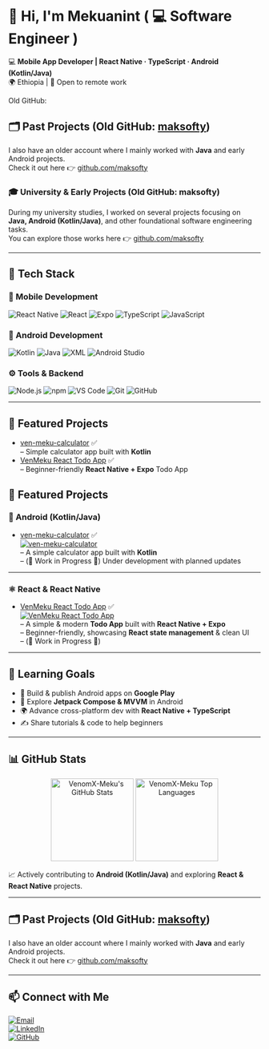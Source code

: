 # 👋 Hi, I'm Mekuanint (  💻 Software Engineer  )

💻 **Mobile App Developer | React Native · TypeScript · Android (Kotlin/Java)**  
🌍 Ethiopia | 🚀 Open to remote work  

  



Old GitHub:
## 🗂 Past Projects (Old GitHub: [maksofty](https://github.com/maksofty))
I also have an older account where I mainly worked with **Java** and early Android projects.  
Check it out here 👉 [github.com/maksofty](https://github.com/maksofty)

### 🎓 University & Early Projects (Old GitHub: maksofty)  
During my university studies, I worked on several projects focusing on **Java, Android (Kotlin/Java)**, and other foundational software engineering tasks.  
You can explore those works here 👉 [github.com/maksofty](https://github.com/maksofty)  


---

## 🔧 Tech Stack

### 📱 Mobile Development
![React Native](https://img.shields.io/badge/React_Native-61DAFB?style=for-the-badge&logo=react&logoColor=20232A)
![React](https://img.shields.io/badge/React-20232A?style=for-the-badge&logo=react&logoColor=61DAFB)
![Expo](https://img.shields.io/badge/Expo-000020?style=for-the-badge&logo=expo&logoColor=white)
![TypeScript](https://img.shields.io/badge/TypeScript-3178C6?style=for-the-badge&logo=typescript&logoColor=white)
![JavaScript](https://img.shields.io/badge/JavaScript-F7DF1E?style=for-the-badge&logo=javascript&logoColor=black)

### 🤖 Android Development
![Kotlin](https://img.shields.io/badge/Kotlin-0095D5?style=for-the-badge&logo=kotlin&logoColor=white)
![Java](https://img.shields.io/badge/Java-007396?style=for-the-badge&logo=java&logoColor=white)
![XML](https://img.shields.io/badge/XML-FF6600?style=for-the-badge&logo=xml&logoColor=white)
![Android Studio](https://img.shields.io/badge/Android_Studio-3DDC84?style=for-the-badge&logo=android-studio&logoColor=white)

### ⚙️ Tools & Backend
![Node.js](https://img.shields.io/badge/Node.js-339933?style=for-the-badge&logo=node.js&logoColor=white)
![npm](https://img.shields.io/badge/npm-CB3837?style=for-the-badge&logo=npm&logoColor=white)
![VS Code](https://img.shields.io/badge/VS_Code-007ACC?style=for-the-badge&logo=visual-studio-code&logoColor=white)
![Git](https://img.shields.io/badge/Git-F05032?style=for-the-badge&logo=git&logoColor=white)
![GitHub](https://img.shields.io/badge/GitHub-181717?style=for-the-badge&logo=github&logoColor=white)

---

## 📌 Featured Projects
- [ven-meku-calculator](https://github.com/VenomX-Meku/ven-meku-calculator) ✅  
  – Simple calculator app built with **Kotlin**  
- [VenMeku React Todo App](https://github.com/VenomX-Meku/VenMeku-React-TodoApp) ✅  
  – Beginner-friendly **React Native + Expo** Todo App  


## 📌 Featured Projects

### 📱 Android (Kotlin/Java)
- [ven-meku-calculator](https://github.com/VenomX-Meku/ven-meku-calculator) ✅  
  [![ven-meku-calculator](https://img.shields.io/badge/CalculatorApp-Kotlin-blue?style=for-the-badge&logo=kotlin)](https://github.com/VenomX-Meku/ven-meku-calculator)  
  – A simple calculator app built with **Kotlin**  
  – (🚧 Work in Progress 🚧) Under development with planned updates  

---

### ⚛️ React & React Native
- [VenMeku React Todo App](https://github.com/VenomX-Meku/VenMeku-React-TodoApp) ✅  
  [![VenMeku React Todo App](https://img.shields.io/badge/TodoApp-React_Native-blue?logo=react&style=for-the-badge)](https://github.com/VenomX-Meku/VenMeku-React-TodoApp)  
  – A simple & modern **Todo App** built with **React Native + Expo**  
  – Beginner-friendly, showcasing **React state management** & clean UI  
  – (🚧 Work in Progress 🚧)  

---

## 🌱 Learning Goals
- 🚀 Build & publish Android apps on **Google Play**  
- 📲 Explore **Jetpack Compose & MVVM** in Android  
- 🌍 Advance cross-platform dev with **React Native + TypeScript**  
- ✍️ Share tutorials & code to help beginners  

---

## 📊 GitHub Stats

<p align="center">
  <img src="https://github-readme-stats.vercel.app/api?username=VenomX-Meku&show_icons=true&theme=tokyonight" alt="VenomX-Meku's GitHub Stats" height="165"/>
  <img src="https://github-readme-stats.vercel.app/api/top-langs/?username=VenomX-Meku&layout=compact&theme=tokyonight" alt="VenomX-Meku Top Languages" height="165"/>
</p>

📈 Actively contributing to **Android (Kotlin/Java)** and exploring **React & React Native** projects.  

---

## 🗂 Past Projects (Old GitHub: [maksofty](https://github.com/maksofty))
I also have an older account where I mainly worked with **Java** and early Android projects.  
Check it out here 👉 [github.com/maksofty](https://github.com/maksofty)

---

## 📫 Connect with Me
[![Email](https://img.shields.io/badge/Email-D14836?style=for-the-badge&logo=gmail&logoColor=white)](mailto:venapp22@gmail.com)  
[![LinkedIn](https://img.shields.io/badge/LinkedIn-0A66C2?style=for-the-badge&logo=linkedin&logoColor=white)](https://www.linkedin.com/in/mekuanint/)  
[![GitHub](https://img.shields.io/badge/GitHub-181717?style=for-the-badge&logo=github&logoColor=white)](https://github.com/VenomX-Meku)

